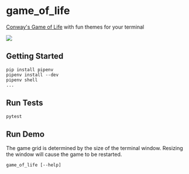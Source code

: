 # game_of_life

[Conway's Game of Life](https://en.wikipedia.org/wiki/Conway's_Game_of_Life)
with fun themes for your terminal

![](https://gitlab.com/mconigliaro/game_of_life/raw/master/screenshots/1.png)

## Getting Started

    pip install pipenv
    pipenv install --dev
    pipenv shell
    ...

## Run Tests

    pytest

## Run Demo

The game grid is determined by the size of the terminal window. Resizing the
window will cause the game to be restarted.

    game_of_life [--help]
